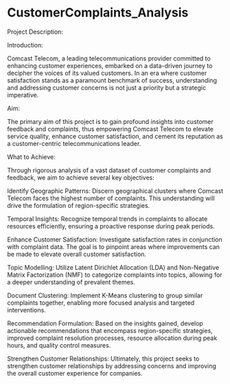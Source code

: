 # CustomerComplaints_Analysis

Project Description:

Introduction:

Comcast Telecom, a leading telecommunications provider committed to enhancing customer experiences, embarked on a data-driven journey to decipher the voices of its valued customers. In an era where customer satisfaction stands as a paramount benchmark of success, understanding and addressing customer concerns is not just a priority but a strategic imperative.

Aim:

The primary aim of this project is to gain profound insights into customer feedback and complaints, thus empowering Comcast Telecom to elevate service quality, enhance customer satisfaction, and cement its reputation as a customer-centric telecommunications leader.

What to Achieve:

Through rigorous analysis of a vast dataset of customer complaints and feedback, we aim to achieve several key objectives:

Identify Geographic Patterns: Discern geographical clusters where Comcast Telecom faces the highest number of complaints. This understanding will drive the formulation of region-specific strategies.

Temporal Insights: Recognize temporal trends in complaints to allocate resources efficiently, ensuring a proactive response during peak periods.

Enhance Customer Satisfaction: Investigate satisfaction rates in conjunction with complaint data. The goal is to pinpoint areas where improvements can be made to elevate overall customer satisfaction.

Topic Modelling: Utilize Latent Dirichlet Allocation (LDA) and Non-Negative Matrix Factorization (NMF) to categorize complaints into topics, allowing for a deeper understanding of prevalent themes.

Document Clustering: Implement K-Means clustering to group similar complaints together, enabling more focused analysis and targeted interventions.

Recommendation Formulation: Based on the insights gained, develop actionable recommendations that encompass region-specific strategies, improved complaint resolution processes, resource allocation during peak hours, and quality control measures.

Strengthen Customer Relationships: Ultimately, this project seeks to strengthen customer relationships by addressing concerns and improving the overall customer experience for companies.
